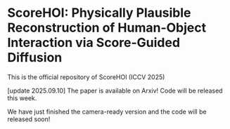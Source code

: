 # ScoreHOI: Physically Plausible Reconstruction of Human-Object Interaction via Score-Guided Diffusion
This is the official repository of ScoreHOI (ICCV 2025)

[update 2025.09.10] The paper is available on Arxiv! Code will be released this week.

We have just finished the camera-ready version and the code will be released soon!
